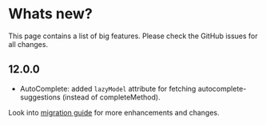 # Whats new?

This page contains a list of big features. Please check the GitHub issues for all changes.

## 12.0.0

  * AutoComplete: added `lazyModel` attribute for fetching autocomplete-suggestions (instead of completeMethod).

Look into [migration guide](https://primefaces.github.io/primefaces/12_0_0/#/../migrationguide/12_0_0) for more enhancements and changes.
